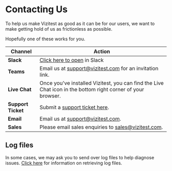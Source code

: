 # Contacting Us

To help us make Vizitest as good as it can be for our users, we want to make getting hold of us as frictionless as possible.

Hopefully one of these works for you.

| **Channel**       | **Action**                                                                                                      |
|---------------|-------------------------------------------------------------------------------------------------------------|
| **Slack**         | [Click here to open](https://vizitest.slack.com) in Slack                                                   |
| **Teams**         | Email us at [support@vizitest.com](mailto:support@vizitest.com) for an invitation link.                     |
| **Live Chat**     | Once you've installed Vizitest, you can find the Live Chat icon in the bottom right corner of your browser. |
| **Support Ticket** | Submit a [support ticket here](https://vizitest.com/support).                                               |      
| **Email**         | Email us at [support@vizitest.com](mailto:support@vizitest.com?subject=Vizitest+support+inquiry).           |  
| **Sales**    | Please email sales enquiries to [sales@vizitest.com](mailto:sales@vizitest.com).                            |  

## Log files
In some cases, we may ask you to send over log files to help diagnose issues. [Click here](Log-files.md) for information on retrieving log files.
